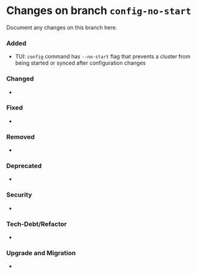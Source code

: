 # Changes on branch `config-no-start`
Document any changes on this branch here.
### Added
- TUI: `config` command has `--no-start` flag that prevents a cluster from being started or synced after configuration changes 

### Changed
- 

### Fixed
- 

### Removed
- 

### Deprecated
- 

### Security
- 

### Tech-Debt/Refactor
- 

### Upgrade and Migration
- 
